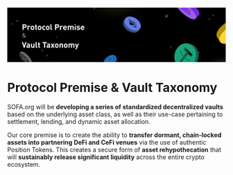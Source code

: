 ![](../static/3.jpg)

# Protocol Premise & Vault Taxonomy

SOFA.org will be **developing a series of standardized decentralized vaults** based on the underlying asset class, as well as their use-case pertaining to settlement, lending, and dynamic asset allocation.

Our core premise is to create the ability to **transfer dormant, chain-locked assets into partnering DeFi and CeFi venues** via the use of authentic Position Tokens.  This creates a secure form of **asset rehypothecation** that will **sustainably release significant liquidity** across the entire crypto ecosystem.

